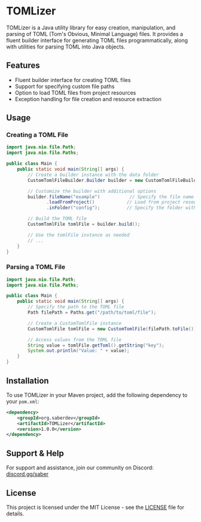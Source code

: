 # TOMLizer

TOMLizer is a Java utility library for easy creation, manipulation, and parsing of TOML (Tom's Obvious, Minimal Language) files. It provides a fluent builder interface for generating TOML files programmatically, along with utilities for parsing TOML into Java objects.

## Features

- Fluent builder interface for creating TOML files
- Support for specifying custom file paths
- Option to load TOML files from project resources
- Exception handling for file creation and resource extraction

## Usage

### Creating a TOML File

```java
import java.nio.file.Path;
import java.nio.file.Paths;

public class Main {
    public static void main(String[] args) {
        // Create a builder instance with the data folder
        CustomTomlFileBuilder.Builder builder = new CustomTomlFileBuilder.Builder(Paths.get("/path/to/data/folder"));

        // Customize the builder with additional options
        builder.fileName("example")           // Specify the file name
               .loadFromProject()            // Load from project resources
               .inFolder("config");          // Specify the folder within resources

        // Build the TOML file
        CustomTomlFile tomlFile = builder.build();

        // Use the tomlFile instance as needed
        // ...
    }
}
```

### Parsing a TOML File

```java
import java.nio.file.Path;
import java.nio.file.Paths;

public class Main {
    public static void main(String[] args) {
        // Specify the path to the TOML file
        Path filePath = Paths.get("/path/to/toml/file");

        // Create a CustomTomlFile instance
        CustomTomlFile tomlFile = new CustomTomlFile(filePath.toFile());

        // Access values from the TOML file
        String value = tomlFile.getToml().getString("key");
        System.out.println("Value: " + value);
    }
}
```

## Installation

To use TOMLizer in your Maven project, add the following dependency to your `pom.xml`:

```xml
<dependency>
    <groupId>org.saberdev</groupId>
    <artifactId>TOMLizer</artifactId>
    <version>1.0.0</version>
</dependency>
```

## Support & Help

For support and assistance, join our community on Discord: [discord.gg/saber](discord.gg/saber)

## License

This project is licensed under the MIT License - see the [LICENSE](LICENSE) file for details.

